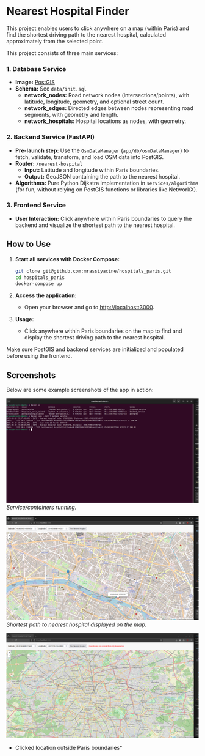 # Nearest Hospital Finder

This project enables users to click anywhere on a map (within Paris) and find the shortest driving path to the nearest hospital, calculated approximately from the selected point.

This project consists of three main services:

### 1. Database Service
- **Image:** [PostGIS](https://hub.docker.com/r/postgis/postgis/)
- **Schema:** See `data/init.sql`
  - **network_nodes:** Road network nodes (intersections/points), with latitude, longitude, geometry, and optional street count.
  - **network_edges:** Directed edges between nodes representing road segments, with geometry and length.
  - **network_hospitals:** Hospital locations as nodes, with geometry.

### 2. Backend Service (FastAPI)
- **Pre-launch step:** Use the `OsmDataManager` (`app/db/osmDataManager`) to fetch, validate, transform, and load OSM data into PostGIS.
- **Router:** `/nearest-hospital`
  - **Input:** Latitude and longitude within Paris boundaries.
  - **Output:** GeoJSON containing the path to the nearest hospital.
- **Algorithms:** Pure Python Dijkstra implementation in `services/algorithms` (for fun, without relying on PostGIS functions or libraries like NetworkX).

### 3. Frontend Service
- **User Interaction:** Click anywhere within Paris boundaries to query the backend and visualize the shortest path to the nearest hospital.

## How to Use

1. **Start all services with Docker Compose:**
   ```sh
   git clone git@github.com:mrassiyacine/hospitals_paris.git
   cd hospitals_paris
   docker-compose up
   ```

2. **Access the application:**

   - Open your browser and go to [http://localhost:3000](http://localhost:3000).

3. **Usage:**
   - Click anywhere within Paris boundaries on the map to find and display the shortest driving path to the nearest hospital.

Make sure PostGIS and backend services are initialized and populated before using the frontend.

## Screenshots

Below are some example screenshots of the app in action:

![containers running](images/container.png)
*Service/containers running.*


![Hospital Query Example](images/example1.png)
*Shortest path to nearest hospital displayed on the map.*


![Out of the city](images/example2.png)
* Clicked location outside Paris boundaries*